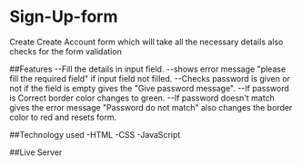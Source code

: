 # Sign-Up-form
Create Create Account form which will take all the necessary details also checks for the form validation

##Features
--Fill the details in input field.
--shows error message "please fill the required field" if input field not filled.
--Checks password is given or not if the field is empty gives the "Give password message".
--If password is Correct border color changes to green.
--If password doesn't match gives the error message "Password do not match" also 
changes the border color to red and resets form.

##Technology used
-HTML
-CSS
-JavaScript

##Live Server